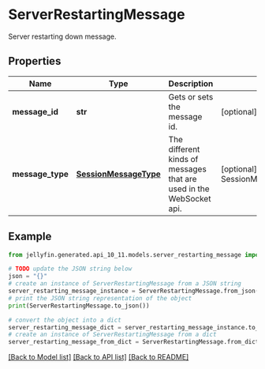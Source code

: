# ServerRestartingMessage

Server restarting down message.

## Properties

Name | Type | Description | Notes
------------ | ------------- | ------------- | -------------
**message_id** | **str** | Gets or sets the message id. | [optional] 
**message_type** | [**SessionMessageType**](SessionMessageType.md) | The different kinds of messages that are used in the WebSocket api. | [optional] [readonly] [default to SessionMessageType.SERVERRESTARTING]

## Example

```python
from jellyfin.generated.api_10_11.models.server_restarting_message import ServerRestartingMessage

# TODO update the JSON string below
json = "{}"
# create an instance of ServerRestartingMessage from a JSON string
server_restarting_message_instance = ServerRestartingMessage.from_json(json)
# print the JSON string representation of the object
print(ServerRestartingMessage.to_json())

# convert the object into a dict
server_restarting_message_dict = server_restarting_message_instance.to_dict()
# create an instance of ServerRestartingMessage from a dict
server_restarting_message_from_dict = ServerRestartingMessage.from_dict(server_restarting_message_dict)
```
[[Back to Model list]](../README.md#documentation-for-models) [[Back to API list]](../README.md#documentation-for-api-endpoints) [[Back to README]](../README.md)


